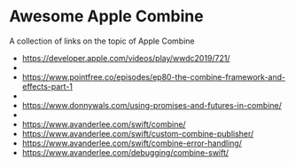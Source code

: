 # Awesome Apple Combine
A collection of links on the topic of Apple Combine

* https://developer.apple.com/videos/play/wwdc2019/721/
* 
* https://www.pointfree.co/episodes/ep80-the-combine-framework-and-effects-part-1
* 
* https://www.donnywals.com/using-promises-and-futures-in-combine/
* 
* https://www.avanderlee.com/swift/combine/
* https://www.avanderlee.com/swift/custom-combine-publisher/
* https://www.avanderlee.com/swift/combine-error-handling/
* https://www.avanderlee.com/debugging/combine-swift/
